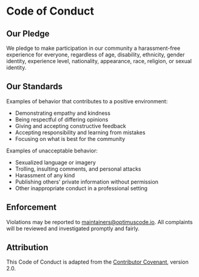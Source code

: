 # Code of Conduct

## Our Pledge

We pledge to make participation in our community a harassment-free experience for everyone, regardless of age, disability, ethnicity, gender identity, experience level, nationality, appearance, race, religion, or sexual identity.

## Our Standards

Examples of behavior that contributes to a positive environment:
* Demonstrating empathy and kindness
* Being respectful of differing opinions
* Giving and accepting constructive feedback
* Accepting responsibility and learning from mistakes
* Focusing on what is best for the community

Examples of unacceptable behavior:
* Sexualized language or imagery
* Trolling, insulting comments, and personal attacks
* Harassment of any kind
* Publishing others' private information without permission
* Other inappropriate conduct in a professional setting

## Enforcement

Violations may be reported to [maintainers@optimuscode.io](mailto:maintainers@optimuscode.io). All complaints will be reviewed and investigated promptly and fairly.

## Attribution

This Code of Conduct is adapted from the [Contributor Covenant](https://www.contributor-covenant.org), version 2.0.
